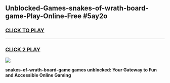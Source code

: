 
## Unblocked-Games-snakes-of-wrath-board-game-Play-Online-Free #5ay2o
<h3>
<a href="https://us.freeplayer.one?title=snakes-of-wrath-board-game&ref=10M">CLICK TO PLAY</a></h3>
<hr>

<h3>
<a href="https://us.freeplayer.one?title=snakes-of-wrath-board-game&ref=10M">CLICK 2 PLAY</a>
  
</h3>

<a href="https://us.freeplayer.one?title=snakes-of-wrath-board-game&ref=10M"><img src="https://clearcache.store/games.png"></a>


**snakes-of-wrath-board-game games unblocked: Your Gateway to Fun and Accessible Online Gaming**
